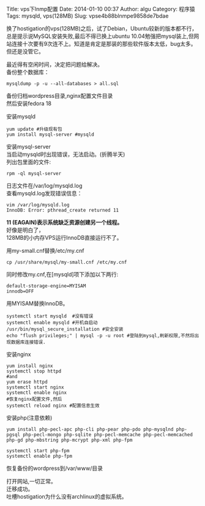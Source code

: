 Title: vps下lnmp配置 
Date: 2014-01-10 00:37
Author: algu
Category: 程序猿
Tags: mysqld, vps(128MB)
Slug: vpse4b88blnmpe9858de7bdae

换了hostigation的vps(128MB)之后，试了Debian，Ubuntu较新的版本都不行，总是提示说MySQL安装失败,最后不得已换上ubuntu
10.04勉强把mysql装上,但网站连接十次要有9次连不上。知道是肯定是那装的那些软件版本太低，bug太多。但还是没管它。

最近得有空闲时间，决定把问题给解决。  
备份整个数据库：


    mysqldump -p -u --all-databases > all.sql

备份归档wordpress目录,nginx配置文件目录  
然后安装fedora 18

安装mysqld


    yum update #升级现有包
    yum install mysql-server #mysqld

安装mysql-server  
当启动mysqld时出现错误，无法启动。(折腾半天)  
列出包里面的文件:


    rpm -ql mysql-server

日志文件在/var/log/mysqld.log  
查看mysqld.log发现错误信息：


    vim /var/log/mysqld.log
    InnoDB: Error: pthread_create returned 11

**11 (EAGAIN)表示系统缺乏资源创建另一个线程。**  
好像是明白了，  
128MB的小内存VPS运行InnoDB直接运行不了。

用my-small.cnf替换/etc/my.cnf


    cp /usr/share/mysql/my-small.cnf /etc/my.cnf

同时修改my.cnf,在[mysqld]项下添加以下两行:


    default-storage-engine=MYISAM
    innodb=OFF

用MYISAM替换InnoDB。


    systemctl start mysqld  #没有错误
    systemctl enable mysqld #开机自启动
    /usr/bin/mysql_secure_installation #安全安装
    echo "flush privileges;" | mysql -p -u root #登陆到mysql,刷新权限,不然将出现数据库连接错误.

安装nginx


    yum install nginx
    systemctl stop httpd
    #and
    yum erase httpd
    systemctl start nginx
    systemctl enable nginx
    #恢复nginx配置文件,然后
    systemctl reload nginx #配置信息生效

安装php(注意依赖)


    yum install php-pecl-apc php-cli php-pear php-pdo php-mysqlnd php-pgsql php-pecl-mongo php-sqlite php-pecl-memcache php-pecl-memcached php-gd php-mbstring php-mcrypt php-xml php-fpm

    systemctl start php-fpm
    systemctl enable php-fpm

恢复备份的wordpress到/var/www/目录

打开网站,一切正常。  
迁移成功。  
吐槽hostigation为什么没有archlinux的虚拟系统。
